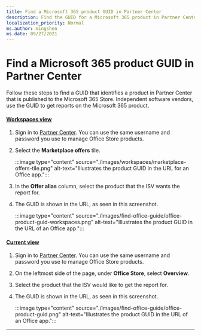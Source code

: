 ```yaml
---
title: Find a Microsoft 365 product GUID in Partner Center
description: Find the GUID for a Microsoft 365 product in Partner Center.
localization_priority: Normal
ms.author: mingshen
ms.date: 09/27/2021
---
```


# Find a Microsoft 365 product GUID in Partner Center

Follow these steps to find a GUID that identifies a product in Partner Center that is published to the Microsoft 365 Store. Independent software vendors, use the GUID to get reports on the Microsoft 365 product.

#### [Workspaces view](#tab/new-web-form) 

1. Sign in to [Partner Center](https://partner.microsoft.com/dashboard/home). You can use the same username and password you use to manage Office Store products.

1. Select the **Marketplace offers** tile.

    :::image type="content" source="./images/workspaces/marketplace-offers-tile.png" alt-text="Illustrates the product GUID in the URL for an Office app.":::

1. In the **Offer alias** column, select the product that the ISV wants the report for.

1. The GUID is shown in the URL, as seen in this screenshot.

    :::image type="content" source="./images/find-office-guide/office-product-guid-workspaces.png" alt-text="Illustrates the product GUID in the URL of an Office app.":::

#### [Current view](#tab/old-web-form)

1. Sign in to [Partner Center](https://partner.microsoft.com/dashboard/home). You can use the same username and password you use to manage Office Store products.
1. On the leftmost side of the page, under **Office Store**, select **Overview**.
1. Select the product that the ISV would like to get the report for.
1. The GUID is shown in the URL, as seen in this screenshot.

    :::image type="content" source="./images/find-office-guide/office-product-guid.png" alt-text="Illustrates the product GUID in the URL of an Office app.":::

---
